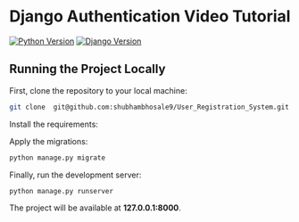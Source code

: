 # Django Authentication Video Tutorial

[![Python Version](https://img.shields.io/badge/python-3.7-brightgreen.svg)](https://python.org)
[![Django Version](https://img.shields.io/badge/django-2.1-brightgreen.svg)](https://djangoproject.com)

## Running the Project Locally

First, clone the repository to your local machine:

```bash
git clone  git@github.com:shubhambhosale9/User_Registration_System.git
```

Install the requirements:

Apply the migrations:

```bash
python manage.py migrate
```

Finally, run the development server:

```bash
python manage.py runserver
```

The project will be available at **127.0.0.1:8000**.


